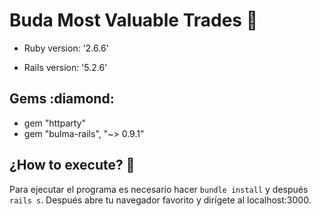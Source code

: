 # Buda Most Valuable Trades :money_with_wings:

* Ruby version: '2.6.6'

* Rails version: '5.2.6'

## Gems :diamond:

* gem "httparty"
* gem "bulma-rails", "~> 0.9.1"

## ¿How to execute? :eyes:

Para ejecutar el programa es necesario hacer ```bundle install``` y después ```rails s```. Después abre tu navegador favorito y dirígete al localhost:3000.
